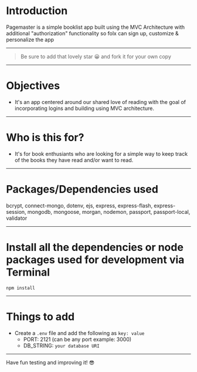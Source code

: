 # Introduction

Pagemaster is a simple booklist app built using the MVC Architecture with additional "authorization" functionality so folx can sign up, customize & personalize the app 

---

> Be sure to add that lovely star 😀 and fork it for your own copy

---

# Objectives

- It's an app centered around our shared love of reading with the goal of incorporating logins and building using MVC architecture.

---

# Who is this for? 

- It's for book enthusiants who are looking for a simple way to keep track of the books they have read and/or want to read.

---

# Packages/Dependencies used 

bcrypt, connect-mongo, dotenv, ejs, express, express-flash, express-session, mongodb, mongoose, morgan, nodemon, passport, passport-local, validator

---

# Install all the dependencies or node packages used for development via Terminal

`npm install` 

---

# Things to add

- Create a `.env` file and add the following as `key: value` 
  - PORT: 2121 (can be any port example: 3000) 
  - DB_STRING: `your database URI` 
 ---
 
 Have fun testing and improving it! 😎


